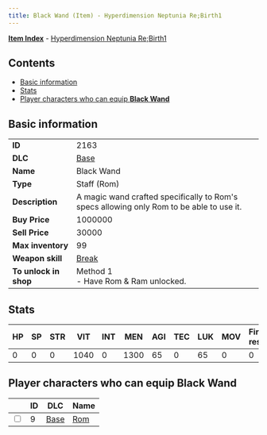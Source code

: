 ```yaml
---
title: Black Wand (Item) - Hyperdimension Neptunia Re;Birth1
---
```


[**Item Index**](/neptunia/rb1/item/index.html) - [Hyperdimension Neptunia Re;Birth1](/neptunia/rb1)

## Contents

- [Basic information](#basic-information)
- [Stats](#stats)
- [Player characters who can equip **Black Wand**](#player-characters-who-can-equip-black-wand)
## Basic information

|   |   |
| -- | -- |
| **ID** | 2163 |
| **DLC** | [Base](/neptunia/rb1/dlc/1-base.html) |
| **Name** | Black Wand |
| **Type** | Staff (Rom) |
| **Description** | A magic wand crafted specifically to Rom's specs allowing only Rom to be able to use it. |
| **Buy Price** | 1000000 |
| **Sell Price** | 30000 |
| **Max inventory** | 99 |
| **Weapon skill** | [Break](/neptunia/rb1/skill/1-1603-break.html) |
| **To unlock in shop** | Method 1<br />- Have Rom & Ram unlocked. |


## Stats

| HP | SP | STR | VIT | INT | MEN | AGI | TEC | LUK | MOV | Fire res. | Ice res. | Wind res. | Lightning res. |
| -- | -- | --- | --- | --- | --- | --- | --- | --- | --- | --------- | -------- | --------- | -------------- |
| 0 | 0 | 0 | 1040 | 0 | 1300 | 65 | 0 | 65 | 0 | 0 | 0 | 0 | 0 |


## Player characters who can equip **Black Wand**

|    | ID | DLC | Name |
| -- | -- | --- | ---- |
| <input type="checkbox" id="rb1-player-1-9" class="trackbox" /> | 9 | [Base](/neptunia/rb1/dlc/1-base.html) | [Rom](/neptunia/rb1/player/1-9-rom.html) |
